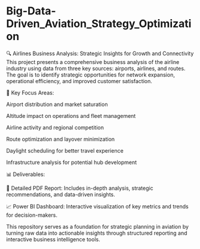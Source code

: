 # Big-Data-Driven_Aviation_Strategy_Optimization
🔍 Airlines Business Analysis: Strategic Insights for Growth and Connectivity
This project presents a comprehensive business analysis of the airline industry using data from three key sources: airports, airlines, and routes. The goal is to identify strategic opportunities for network expansion, operational efficiency, and improved customer satisfaction.

🚀 Key Focus Areas:

Airport distribution and market saturation

Altitude impact on operations and fleet management

Airline activity and regional competition

Route optimization and layover minimization

Daylight scheduling for better travel experience

Infrastructure analysis for potential hub development

📊 Deliverables:

📄 Detailed PDF Report: Includes in-depth analysis, strategic recommendations, and data-driven insights.

📈 Power BI Dashboard: Interactive visualization of key metrics and trends for decision-makers.

This repository serves as a foundation for strategic planning in aviation by turning raw data into actionable insights through structured reporting and interactive business intelligence tools.
